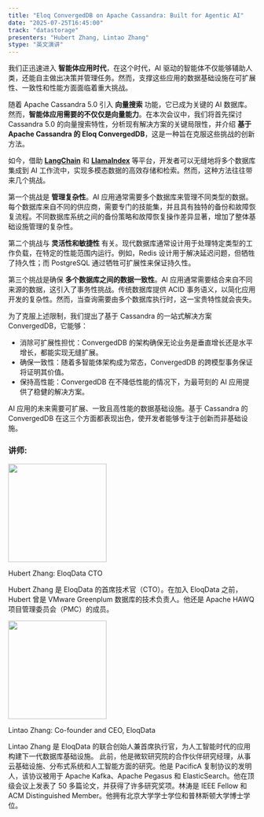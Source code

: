 ```yaml
---
title: "Eloq ConvergedDB on Apache Cassandra: Built for Agentic AI"
date: "2025-07-25T16:45:00"
track: "datastorage"
presenters: "Hubert Zhang, Lintao Zhang"
stype: "英文演讲"
---
```


我们正迅速进入 **智能体应用时代**，在这个时代，AI 驱动的智能体不仅能够辅助人类，还能自主做出决策并管理任务。然而，支撑这些应用的数据基础设施在可扩展性、一致性和性能方面面临着重大挑战。

随着 Apache Cassandra 5.0 引入 **向量搜索** 功能，它已成为关键的 AI 数据库。然而，**智能体应用需要的不仅仅是向量能力**。在本次会议中，我们将首先探讨 Cassandra 5.0 的向量搜索特性，分析现有解决方案的关键局限性，并介绍 **基于 Apache Cassandra 的 Eloq ConvergedDB**，这是一种旨在克服这些挑战的创新方法。

如今，借助 [**LangChain**](https://www.langchain.com/) 和 [**LlamaIndex**](https://www.llamaindex.ai/) 等平台，开发者可以无缝地将多个数据库集成到 AI 工作流中，实现多模态数据的高效存储和检索。然而，这种方法往往带来几个挑战。

第一个挑战是 **管理复杂性**。AI 应用通常需要多个数据库来管理不同类型的数据。每个数据库来自不同的供应商，需要专门的技能集，并且具有独特的备份和故障恢复流程。不同数据库系统之间的备份策略和故障恢复操作差异显著，增加了整体基础设施管理的复杂性。

第二个挑战与 **灵活性和敏捷性** 有关。现代数据库通常设计用于处理特定类型的工作负载，在特定的性能范围内运行。例如，Redis 设计用于解决延迟问题，但牺牲了持久性；而 PostgreSQL 通过牺牲可扩展性来保证持久性。

第三个挑战是确保 **多个数据库之间的数据一致性**。AI 应用通常需要结合来自不同来源的数据，这引入了事务性挑战。传统数据库提供 ACID 事务语义，以简化应用开发的复杂性。然而，当查询需要由多个数据库执行时，这一宝贵特性就会丧失。

为了克服上述限制，我们提出了基于 Cassandra 的一站式解决方案 ConvergedDB，它能够：

- 消除可扩展性担忧：ConvergedDB 的架构确保无论业务是垂直增长还是水平增长，都能实现无缝扩展。
- 确保一致性：随着多智能体架构成为常态，ConvergedDB 的跨模型事务保证将证明其价值。
- 保持高性能：ConvergedDB 在不降低性能的情况下，为最苛刻的 AI 应用提供了稳健的解决方案。

AI 应用的未来需要可扩展、一致且高性能的数据基础设施。基于 Cassandra 的 ConvergedDB 在这三个方面都表现出色，使开发者能够专注于创新而非基础设施。

### 讲师:

<img src="https://sessionize.com/image/a965-400o400o1-E9kixxxRCcLxkKoQ9y7dRC.png" width="200" /><br/>

Hubert Zhang: EloqData CTO

Hubert Zhang 是 EloqData 的首席技术官（CTO）。在加入 EloqData 之前，Hubert 曾是 VMware Greenplum 数据库的技术负责人。他还是 Apache HAWQ 项目管理委员会（PMC）的成员。

<img src="https://sessionize.com/image/2f8b-400o400o1-MyxGEXHK65dpEA5LW96TB8.jpg" width="200" /><br/>

Lintao Zhang: Co-founder and CEO, EloqData

Lintao Zhang 是 EloqData 的联合创始人兼首席执行官，为人工智能时代的应用构建下一代数据库基础设施。 此前，他是微软研究院的合作伙伴研究经理，从事云基础设施、分布式系统和人工智能方面的研究。他是 PacificA 复制协议的发明人，该协议被用于 Apache Kafka、Apache Pegasus 和 ElasticSearch。他在顶级会议上发表了 50 多篇论文，并获得了许多研究奖项。林涛是 IEEE Fellow 和 ACM Distinguished Member。他拥有北京大学学士学位和普林斯顿大学博士学位。